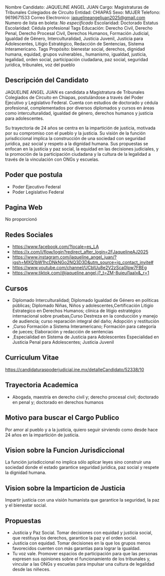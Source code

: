 Nombre Candidato: JAQUELINE ANGEL JUAN
Cargo: Magistraturas de Tribunales Colegiados de Circuito
Entidad: CHIAPAS
Sexo: MUJER
Telefono: 9619671533
Correo Electronico: jaquelineangeljuan2025@gmail.com
Numero de lista en boleta: *No especificado*
Escolaridad: Doctorado
Estatus Escolaridad: Cédula profesional
Tags Educación: Derecho Civil, Derecho Penal, Derecho Procesal Civil, Derechos Humanos, Formación Judicial, Igualdad de Género, Interculturalidad, Justicia Juvenil, Justicia para Adolescentes, Litigio Estratégico, Redacción de Sentencias, Sistema Interamericano.
Tags Propósito: bienestar social, derechos, dignidad humana, equidad, grupos vulnerables., humanismo, igualdad, justicia, legalidad, orden social, participación ciudadana, paz social, seguridad jurídica, tribunales, voz del pueblo


## Descripción del Candidato 

JAQUELINE ANGEL JUAN es candidata a Magistratura de Tribunales Colegiados de Circuito en Chiapas, postulándose a través del Poder Ejecutivo y Legislativo Federal. Cuenta con estudios de doctorado y cédula profesional, complementados por diversos diplomados y cursos en áreas como interculturalidad, igualdad de género, derechos humanos y justicia para adolescentes.

Su trayectoria de 24 años se centra en la impartición de justicia, motivada por su compromiso con el pueblo y la justicia. Su visión de la función jurisdiccional implica la construcción de una sociedad con seguridad jurídica, paz social y respeto a la dignidad humana. Sus propuestas se enfocan en la justicia y paz social, la equidad en las decisiones judiciales, y la promoción de la participación ciudadana y la cultura de la legalidad a través de la vinculación con ONGs y escuelas.


## Poder que postula

- Poder Ejecutivo Federal
- Poder Legislativo Federal


## Pagina Web

No proporcionó


## Redes Sociales

- https://www.facebook.com/?locale=es_LA
- https://x.com/i/flow/login?redirect_after_login=2FJaquelineAJ2025
- https://www.instagram.com/jaqueline_angel_juan/?igsh=MXQ1bW1hcDNkNGo2NQ3D3D&utm_source=ig_contact_invite#
- https://www.youtube.com/channel/UCblUu8e2V2zSca0Ipw7FBEg
- https://www.tiktok.com/@jaqueline.angel.j?_t=ZM-8uieul1aaIx&_r=1


## Cursos

- Diplomado Interculturalidad; Diplomado Igualdad de Género en políticas públicas; Diplomado Niñas, Niños y adolescentes,Certificación Litigio Estrategico en Derechos Humanos; clínica de litigio estratégico internacional sobre pruebas,Curso Destreza en la conducción y manejo de audiencia; curso reparación integral del daño; Adopción y restitución
- ,Curso Formación a Sistema Interamericano; Formación para categoría de jueces; Elaboración y redacción de sentencias
- ,Especialidad en Sistema de Justicia para Adolescentes Especialidad en Justicia Penal para Adolescentes; Justicia Juvenil


## Curriculum Vitae

https://candidaturaspoderjudicial.ine.mx/detalleCandidato/52338/10


## Trayectoria Academica

- Abogada, maestría en derecho civil y; derecho procesal civil; doctorado en penal y; doctorado en derechos humanos


## Motivo para buscar el Cargo Publico

Por amor al pueblo y a la justicia, quiero seguir sirviendo como desde hace 24 años en la impartición de justicia.


## Vision sobre la Funcion Jurisdiccional

La función jurisdiccional no implica sólo aplicar leyes sino construir una sociedad donde el estado garantice seguridad jurídica, paz social y respete la dignidad humana.


## Vision sobre la Imparticion de Justicia

Impartir justicia con una visión humanista que garantice la seguridad, la paz y el bienestar social.


## Propuestas

- Justicia y Paz Social. Tomar decisiones con equidad y justicia social, que restituya los derechos, garantice la paz y el orden social.
- Justicia con equidad. Tomar decisiones en la que los grupos menos favorecidos cuenten con más garantías para lograr la igualdad.
- Tu voz vale. Promover espacios de participación para que las personas expresen sus opiniones sobre el funcionamiento de los tribunales y, vincular a las ONGs y escuelas para impulsar una cultura de legalidad desde las niñeces.

